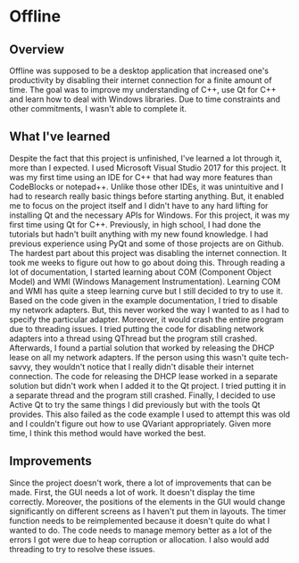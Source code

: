 # Offline

## Overview
Offline was supposed to be a desktop application that increased one's productivity by disabling their internet connection for a finite amount of time. The goal was to improve my understanding of C++, use Qt for C++ and learn how to deal with Windows libraries. Due to time constraints and other commitments, I wasn't able to complete it.

## What I've learned
Despite the fact that this project is unfinished, I've learned a lot through it, more than I expected. I used Microsoft Visual Studio 2017 for this project. It was my first time using an IDE for C++ that had way more features than CodeBlocks or notepad++. Unlike those other IDEs, it was unintuitive and I had to research really basic things before starting anything. But, it enabled me to focus on the project itself and I didn't have to any hard lifting for installing Qt and the necessary APIs for Windows. For this project, it was my first time using Qt for C++. Previously, in high school, I had done the tutorials but hadn't built anything with my new found knowledge. I had previous experience using PyQt and some of those projects are on Github. The hardest part about this project was disabling the internet connection. It took me weeks to figure out how to go about doing this. Through reading a lot of documentation, I started learning about COM (Component Object Model) and WMI (Windows Management Instrumentation). Learning COM and WMI has quite a steep learning curve but I still decided to try to use it. Based on the code given in the example documentation, I tried to disable my network adapters. But, this never worked the way I wanted to as I had to specify the particular adapter. Moreover, it would crash the entire program due to threading issues. I tried putting the code for disabling network adapters into a thread using QThread but the program still crashed. Afterwards, I found a partial solution that worked by releasing the DHCP lease on all my network adapters. If the person using this wasn't quite tech-savvy, they wouldn't notice that I really didn't disable their internet connection. The code for releasing the DHCP lease worked in a separate solution but didn't work when I added it to the Qt project. I tried putting it in a separate thread and the program still crashed. Finally, I decided to use Active Qt to try the same things I did previously but with the tools Qt provides. This also failed as the code example I used to attempt this was old and I couldn't figure out how to use QVariant appropriately. Given more time, I think this method would have worked the best.

## Improvements
Since the project doesn't work, there a lot of improvements that can be made. First, the GUI needs a lot of work. It doesn't display the time correctly. Moreover, the positions of the elements in the GUI would change significantly on different screens as I haven't put them in layouts. The timer function needs to be reimplemented because it doesn't quite do what I wanted to do. The code needs to manage memory better as a lot of the errors I got were due to heap corruption or allocation. I also would add threading to try to resolve these issues.

